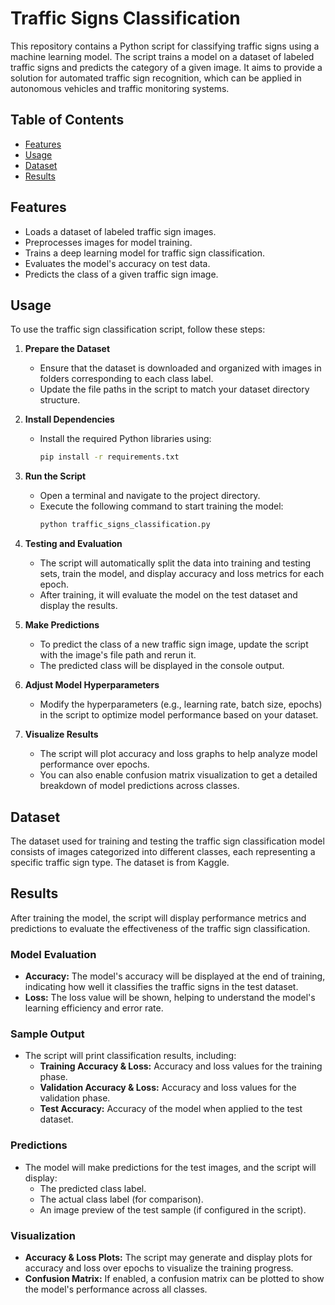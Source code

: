 # Traffic Signs Classification

This repository contains a Python script for classifying traffic signs using a machine learning model. The script trains a model on a dataset of labeled traffic signs and predicts the category of a given image. It aims to provide a solution for automated traffic sign recognition, which can be applied in autonomous vehicles and traffic monitoring systems.

## Table of Contents

- [Features](#features)
- [Usage](#usage)
- [Dataset](#dataset)
- [Results](#results)


## Features

- Loads a dataset of labeled traffic sign images.
- Preprocesses images for model training.
- Trains a deep learning model for traffic sign classification.
- Evaluates the model's accuracy on test data.
- Predicts the class of a given traffic sign image.


## Usage

To use the traffic sign classification script, follow these steps:

1. **Prepare the Dataset**
   - Ensure that the dataset is downloaded and organized with images in folders corresponding to each class label.
   - Update the file paths in the script to match your dataset directory structure.

2. **Install Dependencies**
   - Install the required Python libraries using:
     ```bash
     pip install -r requirements.txt
     ```

3. **Run the Script**
   - Open a terminal and navigate to the project directory.
   - Execute the following command to start training the model:
     ```bash
     python traffic_signs_classification.py
     ```

4. **Testing and Evaluation**
   - The script will automatically split the data into training and testing sets, train the model, and display accuracy and loss metrics for each epoch.
   - After training, it will evaluate the model on the test dataset and display the results.

5. **Make Predictions**
   - To predict the class of a new traffic sign image, update the script with the image's file path and rerun it.
   - The predicted class will be displayed in the console output.

6. **Adjust Model Hyperparameters**
   - Modify the hyperparameters (e.g., learning rate, batch size, epochs) in the script to optimize model performance based on your dataset.

7. **Visualize Results**
   - The script will plot accuracy and loss graphs to help analyze model performance over epochs.
   - You can also enable confusion matrix visualization to get a detailed breakdown of model predictions across classes.

## Dataset

The dataset used for training and testing the traffic sign classification model consists of images categorized into different classes, each representing a specific traffic sign type. The dataset is from Kaggle.

## Results

After training the model, the script will display performance metrics and predictions to evaluate the effectiveness of the traffic sign classification.

### Model Evaluation

- **Accuracy:** The model's accuracy will be displayed at the end of training, indicating how well it classifies the traffic signs in the test dataset.
- **Loss:** The loss value will be shown, helping to understand the model's learning efficiency and error rate.

### Sample Output

- The script will print classification results, including:
  - **Training Accuracy & Loss:** Accuracy and loss values for the training phase.
  - **Validation Accuracy & Loss:** Accuracy and loss values for the validation phase.
  - **Test Accuracy:** Accuracy of the model when applied to the test dataset.

### Predictions

- The model will make predictions for the test images, and the script will display:
  - The predicted class label.
  - The actual class label (for comparison).
  - An image preview of the test sample (if configured in the script).

### Visualization

- **Accuracy & Loss Plots:** The script may generate and display plots for accuracy and loss over epochs to visualize the training progress.
- **Confusion Matrix:** If enabled, a confusion matrix can be plotted to show the model's performance across all classes.









